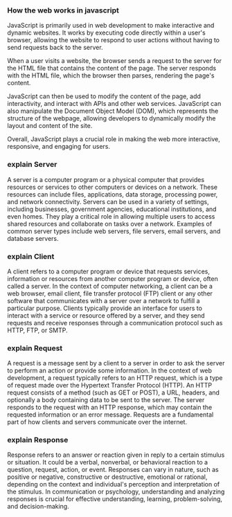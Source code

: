 ### How the web works in javascript
JavaScript is primarily used in web development to make interactive and dynamic websites. It works by executing code directly within a user's browser, allowing the website to respond to user actions without having to send requests back to the server.

When a user visits a website, the browser sends a request to the server for the HTML file that contains the content of the page. The server responds with the HTML file, which the browser then parses, rendering the page's content.

JavaScript can then be used to modify the content of the page, add interactivity, and interact with APIs and other web services. JavaScript can also manipulate the Document Object Model (DOM), which represents the structure of the webpage, allowing developers to dynamically modify the layout and content of the site.

Overall, JavaScript plays a crucial role in making the web more interactive, responsive, and engaging for users.

### explain Server
A server is a computer program or a physical computer that provides resources or services to other computers or devices on a network. These resources can include files, applications, data storage, processing power, and network connectivity. Servers can be used in a variety of settings, including businesses, government agencies, educational institutions, and even homes. They play a critical role in allowing multiple users to access shared resources and collaborate on tasks over a network. Examples of common server types include web servers, file servers, email servers, and database servers.

### explain Client
A client refers to a computer program or device that requests services, information or resources from another computer program or device, often called a server. In the context of computer networking, a client can be a web browser, email client, file transfer protocol (FTP) client or any other software that communicates with a server over a network to fulfill a particular purpose. Clients typically provide an interface for users to interact with a service or resource offered by a server, and they send requests and receive responses through a communication protocol such as HTTP, FTP, or SMTP.

### explain Request
A request is a message sent by a client to a server in order to ask the server to perform an action or provide some information. In the context of web development, a request typically refers to an HTTP request, which is a type of request made over the Hypertext Transfer Protocol (HTTP). An HTTP request consists of a method (such as GET or POST), a URL, headers, and optionally a body containing data to be sent to the server. The server responds to the request with an HTTP response, which may contain the requested information or an error message. Requests are a fundamental part of how clients and servers communicate over the internet.


### explain Response
Response refers to an answer or reaction given in reply to a certain stimulus or situation. It could be a verbal, nonverbal, or behavioral reaction to a question, request, action, or event. Responses can vary in nature, such as positive or negative, constructive or destructive, emotional or rational, depending on the context and individual's perception and interpretation of the stimulus. In communication or psychology, understanding and analyzing responses is crucial for effective understanding, learning, problem-solving, and decision-making.

